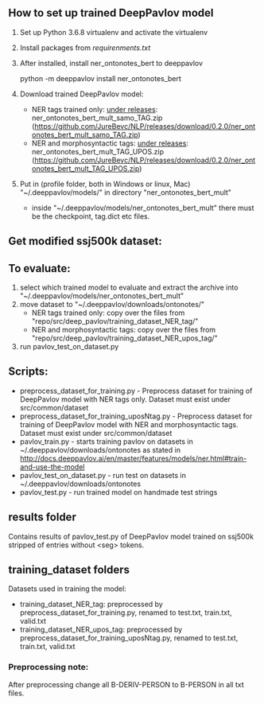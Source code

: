 ## How to set up trained DeepPavlov model

1. Set up Python 3.6.8 virtualenv and activate the virtualenv
2. Install packages from _requirenments.txt_
3. After installed, install ner_ontonotes_bert to deeppavlov

    python -m deeppavlov install ner_ontonotes_bert
4. Download trained DeepPavlov model:
    * NER tags trained only: [under releases](https://github.com/JureBevc/NLP/releases):  ner_ontonotes_bert_mult_samo_TAG.zip  (https://github.com/JureBevc/NLP/releases/download/0.2.0/ner_ontonotes_bert_mult_samo_TAG.zip)
    * NER and morphosyntactic tags: [under releases](https://github.com/JureBevc/NLP/releases): ner_ontonotes_bert_mult_TAG_UPOS.zip (https://github.com/JureBevc/NLP/releases/download/0.2.0/ner_ontonotes_bert_mult_TAG_UPOS.zip)
5. Put in (profile folder, both in Windows or linux, Mac) "~/.deeppavlov/models/" in directory "ner_ontonotes_bert_mult"
    * inside "~/.deeppavlov/models/ner_ontonotes_bert_mult" there must be the checkpoint, tag.dict etc files.

## Get modified ssj500k dataset:


## To evaluate:
1. select which trained model to evaluate and extract the archive into "~/.deeppavlov/models/ner_ontonotes_bert_mult"
2. move dataset to "~/.deeppavlov/downloads/ontonotes/"
    * NER tags trained only: copy over the files from "repo/src/deep_pavlov/training_dataset_NER_tag/"
    * NER and morphosyntactic tags: copy over the files from "repo/src/deep_pavlov/training_dataset_NER_upos_tag/"
3. run pavlov_test_on_dataset.py


## Scripts:

* preprocess_dataset_for_training.py - Preprocess dataset for training of DeepPavlov model with NER tags only. 
   Dataset must exist under src/common/dataset
* preprocess_dataset_for_training_uposNtag.py - Preprocess dataset for training of DeepPavlov model with NER and morphosyntactic tags.
   Dataset must exist under src/common/dataset
* pavlov_train.py - starts training pavlov on datasets in ~/.deeppavlov/downloads/ontonotes
as stated in http://docs.deeppavlov.ai/en/master/features/models/ner.html#train-and-use-the-model
* pavlov_test_on_dataset.py - run test on datasets in ~/.deeppavlov/downloads/ontonotes
* pavlov_test.py - run trained model on handmade test strings


## results folder
Contains results of pavlov_test.py of DeepPavlov model trained on ssj500k stripped of  entries without \<seg\> tokens.

## training_dataset folders
Datasets used in training the model:
 * training_dataset_NER_tag: preprocessed by  preprocess_dataset_for_training.py, renamed to test.txt, train.txt, valid.txt 
 * training_dataset_NER_upos_tag: preprocessed by preprocess_dataset_for_training_uposNtag.py, renamed to test.txt, train.txt, valid.txt
 
### Preprocessing note:
After preprocessing change all B-DERIV-PERSON to B-PERSON in all txt files.

